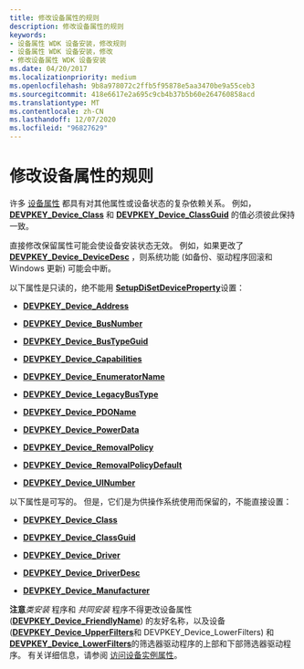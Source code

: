 ```yaml
---
title: 修改设备属性的规则
description: 修改设备属性的规则
keywords:
- 设备属性 WDK 设备安装，修改规则
- 设备属性 WDK 设备安装，修改
- 修改设备属性 WDK 设备安装
ms.date: 04/20/2017
ms.localizationpriority: medium
ms.openlocfilehash: 9b8a978072c2ffb5f95878e5aa3470be9a55ceb3
ms.sourcegitcommit: 418e6617e2a695c9cb4b37b5b60e264760858acd
ms.translationtype: MT
ms.contentlocale: zh-CN
ms.lasthandoff: 12/07/2020
ms.locfileid: "96827629"
---
```

# <a name="rules-for-modifying-device-properties"></a>修改设备属性的规则


许多 [设备属性](device-properties.md) 都具有对其他属性或设备状态的复杂依赖关系。 例如， [**DEVPKEY_Device_Class**](./devpkey-device-class.md) 和 [**DEVPKEY_Device_ClassGuid**](./devpkey-device-classguid.md) 的值必须彼此保持一致。

直接修改保留属性可能会使设备安装状态无效。 例如，如果更改了 [**DEVPKEY_Device_DeviceDesc**](./devpkey-device-devicedesc.md) ，则系统功能 (如备份、驱动程序回滚和 Windows 更新) 可能会中断。

以下属性是只读的，绝不能用 [**SetupDiSetDeviceProperty**](/windows/win32/api/setupapi/nf-setupapi-setupdisetdevicepropertyw)设置：

-   [**DEVPKEY_Device_Address**](./devpkey-device-address.md)

-   [**DEVPKEY_Device_BusNumber**](./devpkey-device-busnumber.md)

-   [**DEVPKEY_Device_BusTypeGuid**](./devpkey-device-bustypeguid.md)

-   [**DEVPKEY_Device_Capabilities**](./devpkey-device-capabilities.md)

-   [**DEVPKEY_Device_EnumeratorName**](./devpkey-device-enumeratorname.md)

-   [**DEVPKEY_Device_LegacyBusType**](./devpkey-device-legacybustype.md)

-   [**DEVPKEY_Device_PDOName**](./devpkey-device-pdoname.md)

-   [**DEVPKEY_Device_PowerData**](./devpkey-device-powerdata.md)

-   [**DEVPKEY_Device_RemovalPolicy**](./devpkey-device-removalpolicy.md)

-   [**DEVPKEY_Device_RemovalPolicyDefault**](./devpkey-device-removalpolicydefault.md)

-   [**DEVPKEY_Device_UINumber**](./devpkey-device-uinumber.md)

以下属性是可写的。 但是，它们是为供操作系统使用而保留的，不能直接设置：

-   [**DEVPKEY_Device_Class**](./devpkey-device-class.md)

-   [**DEVPKEY_Device_ClassGuid**](./devpkey-device-classguid.md)

-   [**DEVPKEY_Device_Driver**](./devpkey-device-driver.md)

-   [**DEVPKEY_Device_DriverDesc**](./devpkey-device-driverdesc.md)

-   [**DEVPKEY_Device_Manufacturer**](./devpkey-device-manufacturer.md)

**注意***类安装* 程序和 *共同安装* 程序不得更改设备属性 ([**DEVPKEY_Device_FriendlyName**](./devpkey-device-friendlyname.md)) 的友好名称，以及设备 ([**DEVPKEY_Device_UpperFilters**](./devpkey-device-upperfilters.md)和 DEVPKEY_Device_LowerFilters) 和 [**DEVPKEY_Device_LowerFilters**](./devpkey-device-lowerfilters.md)的筛选器驱动程序的上部和下部筛选器驱动程序。   有关详细信息，请参阅 [访问设备实例属性](accessing-device-instance-properties--windows-vista-and-later-.md)。

 

 

